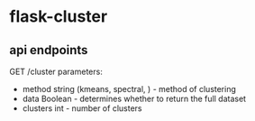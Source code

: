 # flask-cluster

## api endpoints

GET /cluster
parameters:
* method string (kmeans, spectral, ) - method of clustering
* data Boolean - determines whether to return the full dataset
* clusters int - number of clusters

